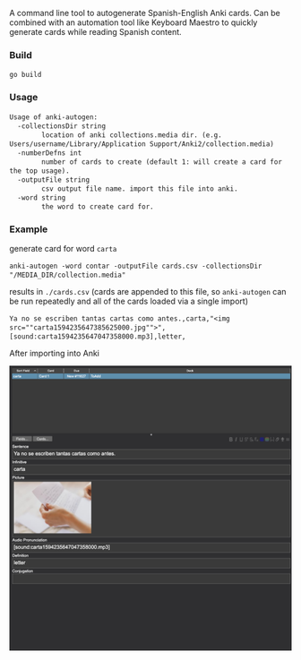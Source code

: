 A command line tool to autogenerate Spanish-English Anki cards. Can be combined with an automation tool like Keyboard Maestro to quickly generate cards while reading Spanish content.

### Build

```
go build
```

### Usage

```
Usage of anki-autogen:
  -collectionsDir string
    	location of anki collections.media dir. (e.g. Users/username/Library/Application Support/Anki2/collection.media)
  -numberDefns int
    	number of cards to create (default 1: will create a card for the top usage).
  -outputFile string
    	csv output file name. import this file into anki.
  -word string
    	the word to create card for.
```

### Example
generate card for word `carta`
```
anki-autogen -word contar -outputFile cards.csv -collectionsDir "/MEDIA_DIR/collection.media"
```

results in `./cards.csv` (cards are appended to this file, so `anki-autogen` can be run repeatedly and all of the cards loaded via a single import)

```.csv
Ya no se escriben tantas cartas como antes.,carta,"<img src=""carta1594235647385625000.jpg"">",[sound:carta1594235647047358000.mp3],letter,
```

After importing into Anki

![Image of example card](examples/example.png)
